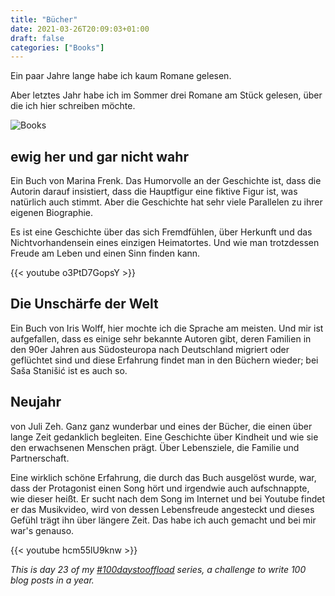 ```yaml
---
title: "Bücher"
date: 2021-03-26T20:09:03+01:00
draft: false
categories: ["Books"]
---
```


Ein paar Jahre lange habe ich kaum Romane gelesen.

Aber letztes Jahr habe ich im Sommer drei Romane am Stück gelesen, über die ich hier schreiben möchte.

![Books](/img/books.JPG)

## ewig her und gar nicht wahr

Ein Buch von Marina Frenk. Das Humorvolle an der Geschichte ist, dass die Autorin darauf insistiert, dass die Hauptfigur eine fiktive Figur ist, was natürlich auch stimmt. Aber die Geschichte hat sehr viele Parallelen zu ihrer eigenen Biographie.

Es ist eine Geschichte über das sich Fremdfühlen, über Herkunft und das Nichtvorhandensein eines einzigen Heimatortes. Und wie man trotzdessen Freude am Leben und einen Sinn finden kann.

{{< youtube o3PtD7GopsY >}}

## Die Unschärfe der Welt

Ein Buch von Iris Wolff, hier mochte ich die Sprache am meisten. Und mir ist aufgefallen, dass es einige sehr bekannte Autoren gibt, deren Familien in den 90er Jahren aus Südosteuropa nach Deutschland migriert oder geflüchtet sind und diese Erfahrung findet man in den Büchern wieder; bei Saša Stanišić ist es auch so.

## Neujahr
von Juli Zeh. Ganz ganz wunderbar und eines der Bücher, die einen über lange Zeit gedanklich begleiten. Eine Geschichte über Kindheit und wie sie den erwachsenen Menschen prägt. Über Lebensziele, die Familie und Partnerschaft.

Eine wirklich schöne Erfahrung, die durch das Buch ausgelöst wurde, war, dass der Protagonist einen Song hört und irgendwie auch aufschnappte, wie dieser heißt. Er sucht nach dem Song im Internet und bei Youtube findet er das Musikvideo, wird von dessen Lebensfreude angesteckt und dieses Gefühl trägt ihn über längere Zeit. Das habe ich auch gemacht und bei mir war's genauso.

{{< youtube hcm55lU9knw >}}

_This is day 23 of my [#100daystooffload](https://100daystooffload.com/) series, a challenge to write 100 blog posts in a year._